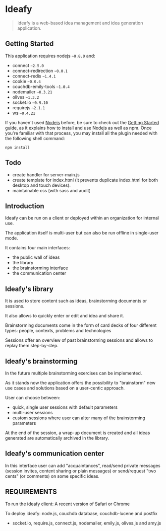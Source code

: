 Ideafy
======

> Ideafy is a web-based idea management and idea generation application.

## Getting Started

This application requires nodejs `~0.8.0` and:
 * connect `~2.5.0`
 * connect-redirection `~0.0.1`
 * connect-redis `~1.4.1`
 * cookie `~0.0.4`
 * couchdb-emily-tools `~1.0.4`
 * nodemailer `~0.3.21`
 * olives `~1.3.2`
 * socket.io `~0.9.10`
 * requirejs `~2.1.1`
 * ws `~0.4.21`


If you haven't used [Nodejs](http://nodejs.org/) before, be sure to check out the [Getting Started](http://nodejs.org/) guide, as it explains how to install and use Nodejs as well as npm. Once you're familiar with that process, you may install all the plugin needed with the following shell command:
```shell
npm install
```

## Todo
  - create handler for server-main.js
  - create template for index.html (it prevents duplicate index.html for both desktop and touch devices).
  - maintainable css (with sass and audit)


Introduction
----------------

Ideafy can be run on a client or deployed within an organization for internal use.

The application itself is multi-user but can also be run offline in single-user mode.

It contains four main interfaces:
- the public wall of ideas
- the library
- the brainstorming interface
- the communication center

Ideafy's library
----------------

It is used to store content such as ideas, brainstorming documents or sessions.

It also allows to quickly enter or edit and idea and share it.

Brainstorming documents come in the form of card decks of four different types: people, contexts, problems and technologies

Sessions offer an overview of past brainstorming sessions and allows to replay them step-by-step.

Ideafy's brainstorming
----------------------

In the future multiple brainstorming exercises can be implemented.

As it stands now the application offers the possibility to "brainstorm" new use cases and solutions based on a user-centic approach.

User can choose between:
- quick, single user sessions with default parameters
- multi-user sessions
- custom sessions where user can alter many of the brainstorming parameters

At the end of the session, a wrap-up document is created and all ideas generated are automatically archived in the library.

Ideafy's communication center
-----------------------------

In this interface user can add "acquaintances", read/send private messages (session invites, content sharing or plain messages) or send/request "two cents" (or comments) on some specific ideas.


REQUIREMENTS
------------

To run the ideafy client:
A recent version of Safari or Chrome

To deploy ideafy:
node.js, couchdb database, couchdb-lucene and postfix
+ socket.io, require.js, connect.js, nodemailer, emily.js, olives.js and amy.js
